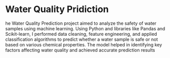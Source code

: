 # Water Quality Pridiction

he Water Quality Prediction project aimed to analyze the safety of water samples using machine learning. Using Python and libraries like Pandas and Scikit-learn, I performed data cleaning, feature engineering, and applied classification algorithms to predict whether a water sample is safe or not based on various chemical properties. The model helped in identifying key factors affecting water quality and achieved accurate prediction results
